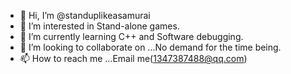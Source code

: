 - 👋 Hi, I’m @standuplikeasamurai
- 👀 I’m interested in Stand-alone games.
- 🌱 I’m currently learning C++ and Software debugging.
- 💞️ I’m looking to collaborate on ...No demand for the time being. 
- 📫 How to reach me ...Email me(1347387488@qq.com)

<!---
standuplikeasamurai/standuplikeasamurai is a ✨ special ✨ repository because its `README.md` (this file) appears on your GitHub profile.
You can click the Preview link to take a look at your changes.
--->
